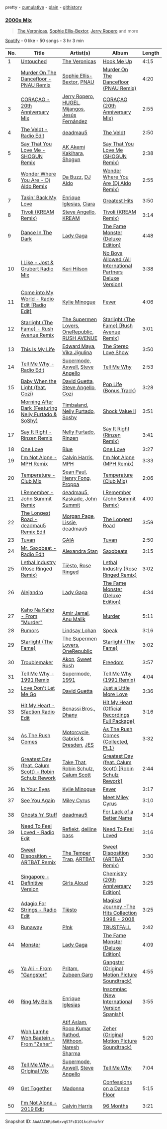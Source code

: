 pretty - [cumulative](/playlists/cumulative/37i9dQZF1EQn4jwNIohw50.md) - [plain](/playlists/plain/37i9dQZF1EQn4jwNIohw50) - [githistory](https://github.githistory.xyz/mdn522/spotify-playlist-archive/blob/main/playlists/plain/37i9dQZF1EQn4jwNIohw50)

### [2000s Mix](https://open.spotify.com/playlist/37i9dQZF1EQn4jwNIohw50)

> <a href=spotify:playlist:37i9dQZF1EIXLslWN8a0wV>The Veronicas</a>, <a href=spotify:playlist:37i9dQZF1EIUMGqfaIKeIo>Sophie Ellis\-Bextor</a>, <a href=spotify:playlist:37i9dQZF1EIYuywVIGKIcY>Jerry Ropero</a> and more

[Spotify](https://open.spotify.com/user/spotify) - 0 like - 50 songs - 3 hr 3 min

| No. | Title | Artist(s) | Album | Length |
|---|---|---|---|---|
| 1 | [Untouched](https://open.spotify.com/track/40bm28QcJT5My540ymSQ2y) | [The Veronicas](https://open.spotify.com/artist/1dIdBZaaHRW2bDTkHNfWln) | [Hook Me Up](https://open.spotify.com/album/7ByjOOmDkEgm1HC9LwOPNg) | 4:15 |
| 2 | [Murder On The Dancefloor \- PNAU Remix](https://open.spotify.com/track/2Rhh3ZhukJfTKoBVzIYTaf) | [Sophie Ellis\-Bextor](https://open.spotify.com/artist/2cBh5lVMg222FFuRU7EfDE), [PNAU](https://open.spotify.com/artist/6n28c9qs9hNGriNa72b26u) | [Murder On The Dancefloor \(PNAU Remix\)](https://open.spotify.com/album/02oNjidORbldUslV7kMWAZ) | 4:20 |
| 3 | [CORAÇAO \- 20th Anniversary Mix](https://open.spotify.com/track/2KVAO2OAH6a9Tr2DqYL65g) | [Jerry Ropero](https://open.spotify.com/artist/73rKG9PlOR46yTmu2IqnSG), [HUGEL](https://open.spotify.com/artist/5PlfkPxwCpRRWQJBxCa0By), [Mijangos](https://open.spotify.com/artist/55Y97uxwaGhvalkzZbxyzf), [Jesús Fernández](https://open.spotify.com/artist/6bZ11vzZLe2XZhvgLVcZum) | [CORAÇAO \(20th Anniversary Mix\)](https://open.spotify.com/album/76jQdtc4MNArbcZxWgZU3p) | 2:55 |
| 4 | [The Veldt \- Radio Edit](https://open.spotify.com/track/1vQ92830bxiBcIhpUj4qrn) | [deadmau5](https://open.spotify.com/artist/2CIMQHirSU0MQqyYHq0eOx) | [The Veldt](https://open.spotify.com/album/0pJJgBzj26qnE1nSQUxaB0) | 2:50 |
| 5 | [Say That You Love Me \- SHOGUN Remix](https://open.spotify.com/track/6mr6QUYc1uryHFWNVZCQF7) | [AK Akemi Kakihara](https://open.spotify.com/artist/5apbo7p8o1eX4x94TBHUGh), [Shogun](https://open.spotify.com/artist/6diiyZ15AVZoSxzAyjIYJT) | [Say That You Love Me \(SHOGUN Remix\)](https://open.spotify.com/album/4R5LEnpYnQNLOvsMHJD37P) | 2:38 |
| 6 | [Wonder Where You Are \- Dj Aldo Remix](https://open.spotify.com/track/3lBg1aAbhcFOfK0npsOroZ) | [Da Buzz](https://open.spotify.com/artist/3fl4q8rdZhxwVs9yG2rpz0), [DJ Aldo](https://open.spotify.com/artist/0Ij4ydGx64FLfWfkXUiNL9) | [Wonder Where You Are \(Dj Aldo Remix\)](https://open.spotify.com/album/1Y3IHxA4a8qQEjcsClgtVo) | 2:55 |
| 7 | [Takin' Back My Love](https://open.spotify.com/track/0aPhnPWgYWk9XGezDHCLF3) | [Enrique Iglesias](https://open.spotify.com/artist/7qG3b048QCHVRO5Pv1T5lw), [Ciara](https://open.spotify.com/artist/2NdeV5rLm47xAvogXrYhJX) | [Greatest Hits](https://open.spotify.com/album/1Cf7DCBl4oYf7EE5qiVdQT) | 3:50 |
| 8 | [Tivoli \(KREAM Remix\)](https://open.spotify.com/track/2XpnR1Ly4bKk7K2sxJkM7U) | [Steve Angello](https://open.spotify.com/artist/4FqPRilb0Ja0TKG3RS3y4s), [KREAM](https://open.spotify.com/artist/0DdDnziut7wOo6cAYWVZC5) | [Tivoli \(KREAM Remix\)](https://open.spotify.com/album/5dV5M5LZ7wQDfAYp039hO6) | 3:14 |
| 9 | [Dance In The Dark](https://open.spotify.com/track/6Qh10T7u43YciJsJa99R3v) | [Lady Gaga](https://open.spotify.com/artist/1HY2Jd0NmPuamShAr6KMms) | [The Fame Monster \(Deluxe Edition\)](https://open.spotify.com/album/6rePArBMb5nLWEaY9aQqL4) | 4:48 |
| 10 | [I Like \- Jost & Grubert Radio Mix](https://open.spotify.com/track/6YyL7wKVozxjgx5E0bX1Bw) | [Keri Hilson](https://open.spotify.com/artist/63wjoROpeh5f11Qm93UiJ1) | [No Boys Allowed \(All International Partners Deluxe Version\)](https://open.spotify.com/album/7r8oxL7DEEvRGnuKxEKsGe) | 3:38 |
| 11 | [Come into My World \- Radio Edit \[Radio Edit\]](https://open.spotify.com/track/39DW02MW41A8bBIxH7nT1V) | [Kylie Minogue](https://open.spotify.com/artist/4RVnAU35WRWra6OZ3CbbMA) | [Fever](https://open.spotify.com/album/4WzTXHp8bVKkKNu3UQ2Fqu) | 4:06 |
| 12 | [Starlight \(The Fame\) \- Rush Avenue Remix](https://open.spotify.com/track/041lAFRfSWim0KECPAG0y8) | [The Supermen Lovers](https://open.spotify.com/artist/08dJ0NJ9jMf8qdLmdhQ2yA), [OneRepublic](https://open.spotify.com/artist/5Pwc4xIPtQLFEnJriah9YJ), [RUSH AVENUE](https://open.spotify.com/artist/0BuZtV1vrh5miIrx1ZPgFP) | [Starlight \(The Fame\) \[Rush Avenue Remix\]](https://open.spotify.com/album/5W0tYis831ssKhp8ilJalZ) | 3:01 |
| 13 | [This Is My Life](https://open.spotify.com/track/09IqZsWBjzgGLPIs98COVD) | [Edward Maya](https://open.spotify.com/artist/6XwwFnewNgWp81MYMK8zLq), [Vika Jigulina](https://open.spotify.com/artist/34dZRjYum6vVBGslgYaBtB) | [The Stereo Love Show](https://open.spotify.com/album/1wUvm4WNwnTSVdxz9qgL1N) | 3:50 |
| 14 | [Tell Me Why \- Radio Edit](https://open.spotify.com/track/4yhGkvdYU5bi4950r80FRo) | [Supermode](https://open.spotify.com/artist/7urnl0uH1w3NCoErxw7AUK), [Axwell](https://open.spotify.com/artist/1xNmvlEiICkRlRGqlNFZ43), [Steve Angello](https://open.spotify.com/artist/4FqPRilb0Ja0TKG3RS3y4s) | [Tell Me Why](https://open.spotify.com/album/7lmGSzQRrvXvvvghZoYZkn) | 2:53 |
| 15 | [Baby When the Light \(feat\. Cozi\)](https://open.spotify.com/track/0T2CFHoETd9UGkOLcRqRxd) | [David Guetta](https://open.spotify.com/artist/1Cs0zKBU1kc0i8ypK3B9ai), [Steve Angello](https://open.spotify.com/artist/4FqPRilb0Ja0TKG3RS3y4s), [Cozi](https://open.spotify.com/artist/2L5xi76mB2qwg00CMkuyEN) | [Pop Life \(Bonus Track\)](https://open.spotify.com/album/7vgf9k0Wypgo5oSZEYBkdX) | 3:28 |
| 16 | [Morning After Dark \(Featuring Nelly Furtado & SoShy\)](https://open.spotify.com/track/6mmtxbG5pzkrJ0BrSdg9uW) | [Timbaland](https://open.spotify.com/artist/5Y5TRrQiqgUO4S36tzjIRZ), [Nelly Furtado](https://open.spotify.com/artist/2jw70GZXlAI8QzWeY2bgRc), [Soshy](https://open.spotify.com/artist/1LXdHdzVmQV1GJE0EUxjFp) | [Shock Value II](https://open.spotify.com/album/5FK6borHO8QcztXhXCPn5H) | 3:51 |
| 17 | [Say It Right \- Rinzen Remix](https://open.spotify.com/track/6EUfZGFToR6jPqyzAoH8WY) | [Nelly Furtado](https://open.spotify.com/artist/2jw70GZXlAI8QzWeY2bgRc), [Rinzen](https://open.spotify.com/artist/0kYFb6blNbeBAHaQqyURgI) | [Say It Right \(Rinzen Remix\)](https://open.spotify.com/album/25FbkkzMDapAUDr5CnqTfq) | 3:41 |
| 18 | [One Love](https://open.spotify.com/track/2W5acFzXf5FrktecuD30Or) | [Blue](https://open.spotify.com/artist/2yEkZBBjhzKzt6LF5XMaFi) | [One Love](https://open.spotify.com/album/7hleBoZbfZyL2umi4JzxCL) | 3:27 |
| 19 | [I'm Not Alone \- MPH Remix](https://open.spotify.com/track/1z6pTKnrEpokcfwked9cNx) | [Calvin Harris](https://open.spotify.com/artist/7CajNmpbOovFoOoasH2HaY), [MPH](https://open.spotify.com/artist/62SCu33InHVq97VaWw3eof) | [I'm Not Alone \(MPH Remix\)](https://open.spotify.com/album/17Ig8wh18XZqSjxfzyXCW5) | 3:33 |
| 20 | [Temperature \- Club Mix](https://open.spotify.com/track/3UG51j7jDfdfKlErPRMXOT) | [Sean Paul](https://open.spotify.com/artist/3Isy6kedDrgPYoTS1dazA9), [Henry Fong](https://open.spotify.com/artist/3nALc9PyUfe6CO3EY9bNhH), [Proppa](https://open.spotify.com/artist/6h9guyYUhKLeDhyUVoOE68) | [Temperature \(Club Mix\)](https://open.spotify.com/album/3WWC6D8L3H9bErbu0FMi5w) | 2:06 |
| 21 | [I Remember \- John Summit Remix](https://open.spotify.com/track/7EroGeDg1uteOaQ45Ftfiz) | [deadmau5](https://open.spotify.com/artist/2CIMQHirSU0MQqyYHq0eOx), [Kaskade](https://open.spotify.com/artist/6TQj5BFPooTa08A7pk8AQ1), [John Summit](https://open.spotify.com/artist/7kNqXtgeIwFtelmRjWv205) | [I Remember \(John Summit Remix\)](https://open.spotify.com/album/5lCL6lNKV2GPQM5uIgDm03) | 4:00 |
| 22 | [The Longest Road \- deadmau5 Remix Edit](https://open.spotify.com/track/77w8cBOdasP7aNcPD9Dec8) | [Morgan Page](https://open.spotify.com/artist/1N9n8MSxrr4Emhb566493b), [Lissie](https://open.spotify.com/artist/3j4FHbC5zwmYGJ7r0ZgaMt), [deadmau5](https://open.spotify.com/artist/2CIMQHirSU0MQqyYHq0eOx) | [The Longest Road](https://open.spotify.com/album/2WLFwif81NStLAwtQQtsFs) | 3:59 |
| 23 | [Tuvan](https://open.spotify.com/track/1QH83zBuFEy7Tbgf2UvAnD) | [GAIA](https://open.spotify.com/artist/3Jkc5q9qBSNOTf3IvAyJW9) | [Tuvan](https://open.spotify.com/album/1RCkW5PuJuuYQYDmkin7WH) | 2:50 |
| 24 | [Mr\. Saxobeat \- Radio Edit](https://open.spotify.com/track/3LWDPEXEaLBRGNLbdcbwBR) | [Alexandra Stan](https://open.spotify.com/artist/0BmLNz4nSLfoWYW1cYsElL) | [Saxobeats](https://open.spotify.com/album/5K3ZT6CPpaPXanq1lKyRuL) | 3:15 |
| 25 | [Lethal Industry \(Rose Ringed Remix\)](https://open.spotify.com/track/7G4XrZlnEUpng7NrRXOnb8) | [Tiësto](https://open.spotify.com/artist/2o5jDhtHVPhrJdv3cEQ99Z), [Rose Ringed](https://open.spotify.com/artist/1KML3dPprByep3tRnYSJDj) | [Lethal Industry \(Rose Ringed Remix\)](https://open.spotify.com/album/0Cqne3jR9G6Pjx1LG8VZIC) | 3:02 |
| 26 | [Alejandro](https://open.spotify.com/track/4lwavw59UjXUPJZtKNdFYp) | [Lady Gaga](https://open.spotify.com/artist/1HY2Jd0NmPuamShAr6KMms) | [The Fame Monster \(Deluxe Edition\)](https://open.spotify.com/album/6DGZdMi124iOOih9GMlhN2) | 4:34 |
| 27 | [Kaho Na Kaho \- From "Murder"](https://open.spotify.com/track/6iK2pxK4fCJLZwrzUslWgY) | [Amir Jamal](https://open.spotify.com/artist/6fjlehmqzeqeDmRwnbvapd), [Anu Malik](https://open.spotify.com/artist/71hjb5G92mGoKRSAW3Cj00) | [Murder](https://open.spotify.com/album/4Ncc4SXe72mXB2d8Xdw64s) | 5:11 |
| 28 | [Rumors](https://open.spotify.com/track/3KnjerEPMolLapVo2wdgz6) | [Lindsay Lohan](https://open.spotify.com/artist/4vRSocKbGh7PsQrYRDVMEF) | [Speak](https://open.spotify.com/album/3ZxcXB6JtLDAEUDLVkiIRe) | 3:16 |
| 29 | [Starlight \(The Fame\)](https://open.spotify.com/track/2Rr9a2sxcTIe9xhfaEmFTL) | [The Supermen Lovers](https://open.spotify.com/artist/08dJ0NJ9jMf8qdLmdhQ2yA), [OneRepublic](https://open.spotify.com/artist/5Pwc4xIPtQLFEnJriah9YJ) | [Starlight \(The Fame\)](https://open.spotify.com/album/6GNKUJR0OQtwR9xUK6OVE4) | 3:02 |
| 30 | [Troublemaker](https://open.spotify.com/track/7FOXrArO9CU6xVZotChlD8) | [Akon](https://open.spotify.com/artist/0z4gvV4rjIZ9wHck67ucSV), [Sweet Rush](https://open.spotify.com/artist/6VWF2yvImHN0qwgLPzeJm1) | [Freedom](https://open.spotify.com/album/1Z5oeufZDMMzL8ZlWTZrQg) | 3:57 |
| 31 | [Tell Me Why \- 1991 Remix](https://open.spotify.com/track/6tGtFeIO3yYuVvNLAdHU0A) | [Supermode](https://open.spotify.com/artist/7urnl0uH1w3NCoErxw7AUK), [1991](https://open.spotify.com/artist/2IP71LH7CbwddhsEXBI0fy) | [Tell Me Why \(1991 Remix\)](https://open.spotify.com/album/0mDiTurOmLzCHPSX0qHalL) | 4:04 |
| 32 | [Love Don't Let Me Go](https://open.spotify.com/track/0mIAWTIXUP9Os5RBXKclO6) | [David Guetta](https://open.spotify.com/artist/1Cs0zKBU1kc0i8ypK3B9ai) | [Just a Little More Love](https://open.spotify.com/album/51fJbB1qe3EfUvb3fMK2jr) | 3:36 |
| 33 | [Hit My Heart \- Sfaction Radio Edit](https://open.spotify.com/track/1gP9feeY5DxLh0gJsIFAoC) | [Benassi Bros.](https://open.spotify.com/artist/0yrjYlutW9HgmJlnX479Mx), [Dhany](https://open.spotify.com/artist/7HiP69UJp8p2pKxnRaPqYF) | [Hit My Heart \(Official Recordings Full Package\)](https://open.spotify.com/album/61YHzlDAxEShdM2J9506yE) | 3:16 |
| 34 | [As The Rush Comes](https://open.spotify.com/track/6yASqy19mcoL7cP4Y57U9s) | [Motorcycle](https://open.spotify.com/artist/7DZ9xBelM79Mlk3Weia4oD), [Gabriel & Dresden](https://open.spotify.com/artist/64KfnYe81Wld2AkG4bkGIV), [JES](https://open.spotify.com/artist/6UAyCjS0OPMd1Ham8bvs9g) | [As The Rush Comes \(Collected, Pt.1\)](https://open.spotify.com/album/10H6u8TyzONLGsizozQuFU) | 3:32 |
| 35 | [Greatest Day \(feat\. Calum Scott\) \- Robin Schulz Rework](https://open.spotify.com/track/1Oae67sHC45sBQMrYhMiWF) | [Take That](https://open.spotify.com/artist/1XgFuvRd7r5g0h844A5ZUQ), [Robin Schulz](https://open.spotify.com/artist/3t5xRXzsuZmMDkQzgOX35S), [Calum Scott](https://open.spotify.com/artist/6ydoSd3N2mwgwBHtF6K7eX) | [Greatest Day \(feat\. Calum Scott\) \[Robin Schulz Rework\]](https://open.spotify.com/album/66L6pO8awweuEwUBn0cLdS) | 2:44 |
| 36 | [In Your Eyes](https://open.spotify.com/track/1t5nwfsb90IliczIhOMnpJ) | [Kylie Minogue](https://open.spotify.com/artist/4RVnAU35WRWra6OZ3CbbMA) | [Fever](https://open.spotify.com/album/4WzTXHp8bVKkKNu3UQ2Fqu) | 3:17 |
| 37 | [See You Again](https://open.spotify.com/track/3AjyOYxBv8bByfBtG5o9dP) | [Miley Cyrus](https://open.spotify.com/artist/5YGY8feqx7naU7z4HrwZM6) | [Meet Miley Cyrus](https://open.spotify.com/album/0lB2NEOuH7WRqaWotxmIDH) | 3:10 |
| 38 | [Ghosts 'n' Stuff](https://open.spotify.com/track/5m4taQjTIjgEBU6mWpv5OC) | [deadmau5](https://open.spotify.com/artist/2CIMQHirSU0MQqyYHq0eOx) | [For Lack of a Better Name](https://open.spotify.com/album/7KlWAdlc3lkz8JycN9AhdQ) | 3:14 |
| 39 | [Need To Feel Loved \- Radio Edit](https://open.spotify.com/track/4b9S5yZpvIVxMEuI0rHzk6) | [Reflekt](https://open.spotify.com/artist/1AjG4kPZtTlEhqkrLC1yno), [delline bass](https://open.spotify.com/artist/4mYOtUmFApJtEbaeGt0RCk) | [Need To Feel Loved](https://open.spotify.com/album/5OEUYpDcqOo7wIJsdqnh3X) | 3:16 |
| 40 | [Sweet Disposition \- ARTBAT Remix](https://open.spotify.com/track/0NInmbZliZg9hCrw5HgDuf) | [The Temper Trap](https://open.spotify.com/artist/4W48hZAnAHVOC2c8WH8pcq), [ARTBAT](https://open.spotify.com/artist/3BkRu2TGd2I1uBxZKddfg1) | [Sweet Disposition \(ARTBAT Remix\)](https://open.spotify.com/album/5OPFryeZlyPtGluGjGKWbG) | 3:30 |
| 41 | [Singapore \- Definitive Version](https://open.spotify.com/track/3PYWHS1oM7SfyPDTakty1m) | [Girls Aloud](https://open.spotify.com/artist/12EtLdLfJ41vUOoVzPZIUy) | [Chemistry \(20th Anniversary Edition\)](https://open.spotify.com/album/0UuAQD9Qv1Nd51Z75kgNqp) | 3:25 |
| 42 | [Adagio For Strings \- Radio Edit](https://open.spotify.com/track/76uTbKqlADkTPQ1bXHMBww) | [Tiësto](https://open.spotify.com/artist/2o5jDhtHVPhrJdv3cEQ99Z) | [Magikal Journey \-The Hits Collection 1998 \- 2008](https://open.spotify.com/album/0pM9VeFKV3Ea3KCuQkfCZN) | 3:25 |
| 43 | [Runaway](https://open.spotify.com/track/72RjHoPZPW3LZHgVS4akIy) | [P!nk](https://open.spotify.com/artist/1KCSPY1glIKqW2TotWuXOR) | [TRUSTFALL](https://open.spotify.com/album/1GIWJs7mEdzKym3tQ8QScJ) | 2:42 |
| 44 | [Monster](https://open.spotify.com/track/2WgyOP8Z1D6GQYumCwH4Dk) | [Lady Gaga](https://open.spotify.com/artist/1HY2Jd0NmPuamShAr6KMms) | [The Fame Monster \(Deluxe Edition\)](https://open.spotify.com/album/6rePArBMb5nLWEaY9aQqL4) | 4:09 |
| 45 | [Ya Ali \- From "Gangster"](https://open.spotify.com/track/7C3IQI7f7zN1xasNYcZnYY) | [Pritam](https://open.spotify.com/artist/1wRPtKGflJrBx9BmLsSwlU), [Zubeen Garg](https://open.spotify.com/artist/3mpgtUc7wYBNjr04gEiQ4u) | [Gangster \(Original Motion Picture Soundtrack\)](https://open.spotify.com/album/4iVTKZvu3oFUlnNG4PqYST) | 4:55 |
| 46 | [Ring My Bells](https://open.spotify.com/track/1boXlVWALXZuKRlClpuA43) | [Enrique Iglesias](https://open.spotify.com/artist/7qG3b048QCHVRO5Pv1T5lw) | [Insomniac \(New International Version Spanish\)](https://open.spotify.com/album/6nokJTCkg6CVxVeeQEQsZL) | 3:55 |
| 47 | [Woh Lamhe Woh Baatein \- From "Zeher"](https://open.spotify.com/track/21kImg7AxLbl7rrciuAwoB) | [Atif Aslam](https://open.spotify.com/artist/2oSONSC9zQ4UonDKnLqksx), [Roop Kumar Rathod](https://open.spotify.com/artist/03SZmfKAgYRQKUwy0EoJUa), [Mithoon](https://open.spotify.com/artist/09UmIX92EUH9hAK4bxvHx6), [Naresh Sharma](https://open.spotify.com/artist/3nFgnEel499wKuPnnSlPs3) | [Zeher \(Original Motion Picture Soundtrack\)](https://open.spotify.com/album/03hSlhbMJkjeqFjEd22WDa) | 5:20 |
| 48 | [Tell Me Why \- Original Mix](https://open.spotify.com/track/0zxUWZsgb9HX4WGYvUGkYF) | [Supermode](https://open.spotify.com/artist/7urnl0uH1w3NCoErxw7AUK), [Axwell](https://open.spotify.com/artist/1xNmvlEiICkRlRGqlNFZ43), [Steve Angello](https://open.spotify.com/artist/4FqPRilb0Ja0TKG3RS3y4s) | [Tell Me Why](https://open.spotify.com/album/7lmGSzQRrvXvvvghZoYZkn) | 7:04 |
| 49 | [Get Together](https://open.spotify.com/track/1AQQ9DdpEemMVTHNz4eG9a) | [Madonna](https://open.spotify.com/artist/6tbjWDEIzxoDsBA1FuhfPW) | [Confessions on a Dance Floor](https://open.spotify.com/album/1hg0pQJLE9dzfT1kgZtDPr) | 5:15 |
| 50 | [I'm Not Alone \- 2019 Edit](https://open.spotify.com/track/6zAUCritANdhceCMLVB8xR) | [Calvin Harris](https://open.spotify.com/artist/7CajNmpbOovFoOoasH2HaY) | [96 Months](https://open.spotify.com/album/1CfqWSAyfmYzHU9ktHxUqd) | 3:21 |

Snapshot ID: `AAAAAC6Rp8o6xvqS7FcD1O1kczhnafnY`
